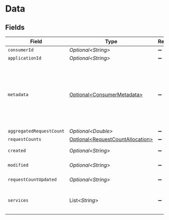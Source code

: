 # Data


## Fields

| Field                                                                                                                 | Type                                                                                                                  | Required                                                                                                              | Description                                                                                                           | Example                                                                                                               |
| --------------------------------------------------------------------------------------------------------------------- | --------------------------------------------------------------------------------------------------------------------- | --------------------------------------------------------------------------------------------------------------------- | --------------------------------------------------------------------------------------------------------------------- | --------------------------------------------------------------------------------------------------------------------- |
| `consumerId`                                                                                                          | *Optional\<String>*                                                                                                   | :heavy_minus_sign:                                                                                                    | N/A                                                                                                                   | test_consumer_id                                                                                                      |
| `applicationId`                                                                                                       | *Optional\<String>*                                                                                                   | :heavy_minus_sign:                                                                                                    | N/A                                                                                                                   | 1111                                                                                                                  |
| `metadata`                                                                                                            | [Optional\<ConsumerMetadata>](../../models/components/ConsumerMetadata.md)                                            | :heavy_minus_sign:                                                                                                    | The metadata of the consumer. This is used to display the consumer in the sidebar. This is optional, but recommended. |                                                                                                                       |
| `aggregatedRequestCount`                                                                                              | *Optional\<Double>*                                                                                                   | :heavy_minus_sign:                                                                                                    | N/A                                                                                                                   | 101                                                                                                                   |
| `requestCounts`                                                                                                       | [Optional\<RequestCountAllocation>](../../models/components/RequestCountAllocation.md)                                | :heavy_minus_sign:                                                                                                    | N/A                                                                                                                   |                                                                                                                       |
| `created`                                                                                                             | *Optional\<String>*                                                                                                   | :heavy_minus_sign:                                                                                                    | N/A                                                                                                                   | 2021-05-07T12:55:42.242Z                                                                                              |
| `modified`                                                                                                            | *Optional\<String>*                                                                                                   | :heavy_minus_sign:                                                                                                    | N/A                                                                                                                   | 2021-05-07T12:55:42.242Z                                                                                              |
| `requestCountUpdated`                                                                                                 | *Optional\<String>*                                                                                                   | :heavy_minus_sign:                                                                                                    | N/A                                                                                                                   | 2021-05-07T12:55:42.242Z                                                                                              |
| `services`                                                                                                            | List\<*String*>                                                                                                       | :heavy_minus_sign:                                                                                                    | N/A                                                                                                                   | [<br/>"salesforce",<br/>"stripe"<br/>]                                                                                |